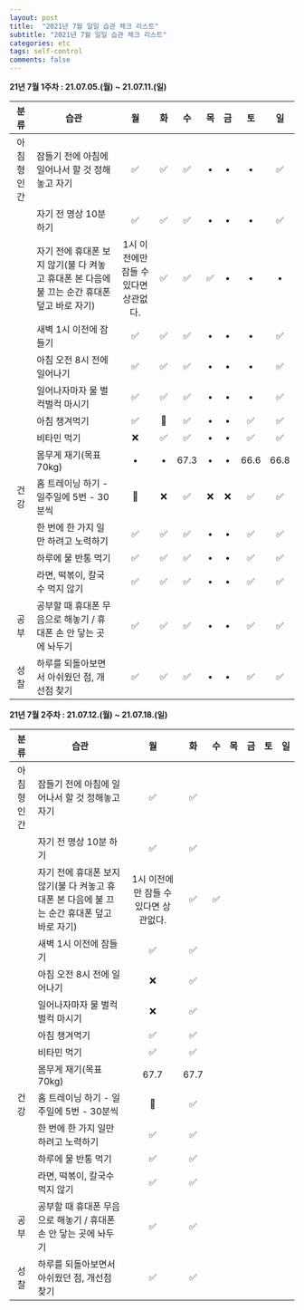 ```yaml
---
layout: post
title:  "2021년 7월 일일 습관 체크 리스트"
subtitle: "2021년 7월 일일 습관 체크 리스트"
categories: etc
tags: self-control
comments: false
---
```


**21년 7월 1주차 : 21.07.05.(월) ~ 21.07.11.(일)**

|분류|습관| 월 | 화 | 수 | 목 | 금 | 토 | 일 |
|:---:|---|:---:|:---:|:---:|:---:|:---:|:---:|:---:|
|아침형 인간|잠들기 전에 아침에 일어나서 할 것 정해놓고 자기|✅|✅|✅|•|•|•|✅|
| |자기 전 명상 10분 하기|✅|✅|✅|•|•|•|✅|
| |자기 전에 휴대폰 보지 않기(불 다 켜놓고 휴대폰 본 다음에 불 끄는 순간 휴대폰 덮고 바로 자기)|1시 이전에만 잠들 수 있다면 상관없다.|✅|✅|✅|•|•|•|✅|
| |새벽 1시 이전에 잠들기|✅|✅|✅|•|•|•|✅|
| |아침 오전 8시 전에 일어나기|✅|✅|✅|•|•|•|✅|
| |일어나자마자 물 벌컥벌컥 마시기|✅|✅|✅|•|•|•|✅|
| |아침 챙겨먹기|✅|🍺|✅|•|•|✅|✅|
| |비타민 먹기|❌|✅|✅|•|•|✅|✅|
| |몸무게 재기(목표 70kg)|•|•|67.3|•|•|66.6|66.8|
|건강|홈 트레이닝 하기 - 일주일에 5번 - 30분씩|🍺|❌|✅|❌|❌|✅|✅|
| |한 번에 한 가지 일만 하려고 노력하기|✅|✅|✅|•|•|✅|✅|
| |하루에 물 반통 먹기|✅|✅|✅|•|•|✅|✅|
| |라면, 떡볶이, 칼국수 먹지 않기|✅|✅|✅|•|•|✅|✅|
|공부|공부할 때 휴대폰 무음으로 해놓기 / 휴대폰 손 안 닿는 곳에 놔두기|✅|✅|✅|•|•|✅|✅|
|성찰|하루를 되돌아보면서 아쉬웠던 점, 개선점 찾기|✅|✅|✅|•|•|✅|✅|

**21년 7월 2주차 : 21.07.12.(월) ~ 21.07.18.(일)**

|분류|습관| 월 | 화 | 수 | 목 | 금 | 토 | 일 |
|:---:|---|:---:|:---:|:---:|:---:|:---:|:---:|:---:|
|아침형 인간|잠들기 전에 아침에 일어나서 할 것 정해놓고 자기|✅|✅|
| |자기 전 명상 10분 하기|✅|✅|
| |자기 전에 휴대폰 보지 않기(불 다 켜놓고 휴대폰 본 다음에 불 끄는 순간 휴대폰 덮고 바로 자기)|1시 이전에만 잠들 수 있다면 상관없다.|✅|✅|
| |새벽 1시 이전에 잠들기|✅|✅|
| |아침 오전 8시 전에 일어나기|❌|✅|
| |일어나자마자 물 벌컥벌컥 마시기|❌|✅|
| |아침 챙겨먹기|✅|✅|
| |비타민 먹기|✅|✅|
| |몸무게 재기(목표 70kg)|67.7|67.7|
|건강|홈 트레이닝 하기 - 일주일에 5번 - 30분씩|🍺|✅|
| |한 번에 한 가지 일만 하려고 노력하기|✅|✅|
| |하루에 물 반통 먹기|✅|✅|
| |라면, 떡볶이, 칼국수 먹지 않기|✅|✅|
|공부|공부할 때 휴대폰 무음으로 해놓기 / 휴대폰 손 안 닿는 곳에 놔두기|✅|✅|
|성찰|하루를 되돌아보면서 아쉬웠던 점, 개선점 찾기|✅|✅|